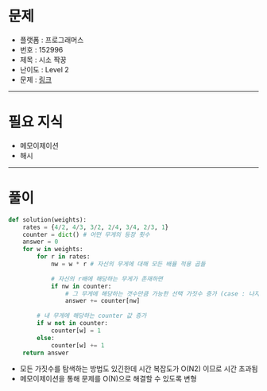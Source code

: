 # 문제
- 플랫폼 : 프로그래머스
- 번호 : 152996
- 제목 : 시소 짝꿍
- 난이도 : Level 2
- 문제 : <a href="https://school.programmers.co.kr/learn/courses/30/lessons/152996" target="_blank">링크</a>

---

# 필요 지식
- 메모이제이션
- 해시

---

# 풀이
```python
def solution(weights):
    rates = {4/2, 4/3, 3/2, 2/4, 3/4, 2/3, 1}
    counter = dict() # 어떤 무게의 등장 횟수
    answer = 0
    for w in weights:
        for r in rates:
            nw = w * r # 자신의 무게에 대해 모든 배율 적용 곱들
            
            # 자신의 r배에 해당하는 무게가 존재하면
            if nw in counter:
                # 그 무게에 해당하는 갯수만큼 가능한 선택 가짓수 증가 (case : 나자신- 반대쪽[기존 존재하는 해당무게 등장횟수])
                answer += counter[nw]
                
        # 내 무게에 해당하는 counter 값 증가
        if w not in counter:
            counter[w] = 1
        else:
            counter[w] += 1
    return answer
```
- 모든 가짓수를 탐색하는 방법도 있긴한데 시간 복잡도가 O(N2) 이므로 시간 초과됨
- 메모이제이션을 통해 문제를 O(N)으로 해결할 수 있도록 변형
